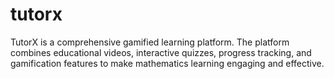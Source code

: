 # tutorx
TutorX is a comprehensive gamified learning platform. The platform combines educational videos, interactive quizzes, progress tracking, and gamification features to make mathematics learning engaging and effective.
